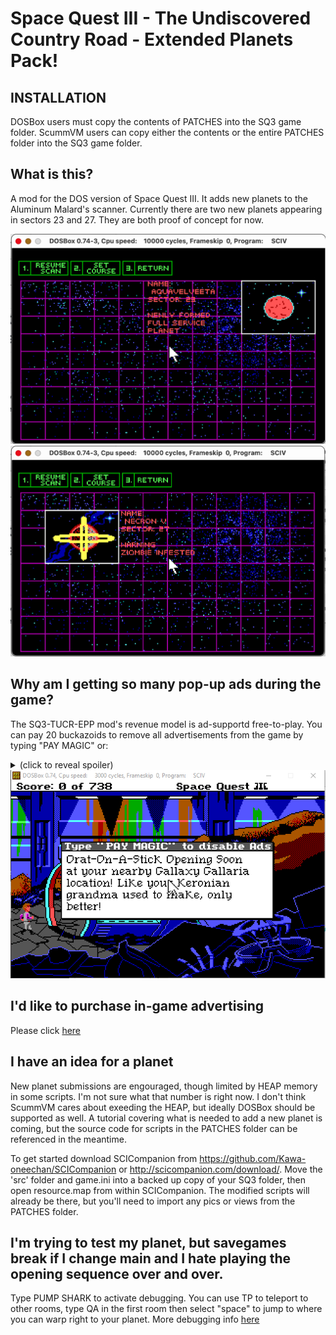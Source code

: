# Space Quest III - The Undiscovered Country Road - Extended Planets Pack!

## INSTALLATION

DOSBox users must copy the contents of PATCHES into the SQ3 game folder. ScummVM users can copy either the contents or the entire PATCHES folder into the SQ3 game folder.

## What is this?

A mod for the DOS version of Space Quest III. It adds new planets to the Aluminum Malard's scanner. Currently there are two new planets appearing in sectors 23 and 27. They are both proof of concept for now.

<img src="pics/23.png"  width="600" alt="AquaVelveeta seen for the first time.">

<img src="pics/27.png"  width="600" alt="A planet whose name will likely change.">

## Why am I getting so many pop-up ads during the game?

The SQ3-TUCR-EPP mod's revenue model is ad-supportd free-to-play. You can pay 20 buckazoids to remove all advertisements from the game by typing "PAY MAGIC" or:
<details> 
  <summary>(click to reveal spoiler)</summary>
   Use the reverse command "MAGIC PAY" to disable ads immediately without payment.
</details>

<img src="pics/ad.png"  width="600" alt="A pic showing an in-game advertisement.">

## I'd like to purchase in-game advertising

Please click <a href="https://github.com/Doomlazer/SQ3-TUCR-EPP/issues/1">here</a>

## I have an idea for a planet

New planet submissions are engouraged, though limited by HEAP memory in some scripts. I'm not sure what that number is right now. I don't think ScummVM cares about exeeding the HEAP, but ideally DOSBox should be supported as well. A tutorial covering what is needed to add a new planet is coming, but the source code for scripts in the PATCHES folder can be referenced in the meantime. 

To get started download SCICompanion from https://github.com/Kawa-oneechan/SCICompanion or http://scicompanion.com/download/. Move the 'src' folder and game.ini into a backed up copy of your SQ3 folder, then open resource.map from within SCICompanion. The modified scripts will already be there, but you'll need to import any pics or views from the PATCHES folder.

## I'm trying to test my planet, but savegames break if I change main and I hate playing the opening sequence over and over.

Type PUMP SHARK to activate debugging. You can use TP to teleport to other rooms, type QA in the first room then select "space" to jump to where you can warp right to your planet. More debugging info <a href="http://sciwiki.sierrahelp.com//index.php?title=SCI_Debug_Modes#Space_Quest_3">here</a>

